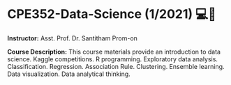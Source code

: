 # CPE352-Data-Science (1/2021) 💻📄
<b>Instructor:</b> Asst. Prof. Dr. Santitham Prom-on

<b>Course Description:</b> This course materials provide an introduction to data science. Kaggle competitions. R programming. Exploratory data analysis. Classification. Regression. Association Rule. Clustering. Ensemble learning. Data visualization. Data analytical thinking.
